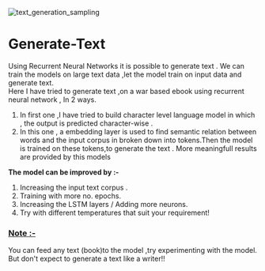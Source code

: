 ![text_generation_sampling](https://user-images.githubusercontent.com/58797479/94343512-589f4900-0036-11eb-9481-f2a6e0bba710.png)

# Generate-Text
Using Recurrent Neural Networks it is possible to generate text . We can train the models on large text data ,let the model train on input data  and generate text.<br> 
Here I have tried to generate text ,on a war based ebook using recurrent neural network , In 2 ways.<br>
<ol>
  <li> In first one ,I have tried to build character level language model in which , the output is predicted character-wise . </li>
  <li> In this one ,  a embedding layer is used to find semantic relation between words and the input corpus in broken down into tokens.Then the model is trained on these tokens,to generate the text . More meaningfull results are provided by this models
  </ol>
<b>The model can be improved by :- </b>
<ol>
  <li>Increasing the input text corpus .</li>
  <li>Training with more no. epochs.</li>
  <li>Increasing the LSTM layers / Adding more neurons.</li>
  <li>Try with different temperatures that suit your requirement!</li>
  </ol>
  
  <h3><u>Note :- </h3></u>You can feed any text (book)to the model ,try experimenting with the model. But don't expect to generate  a text like a  writer!!
  

